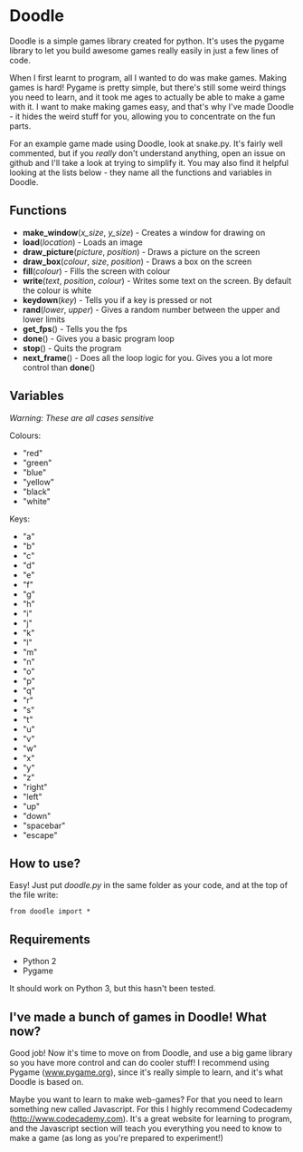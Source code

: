 # Doodle

Doodle is a simple games library created for python. It's uses the pygame library to let you build awesome games really easily in just a few lines of code.

When I first learnt to program, all I wanted to do was make games. Making games is hard! Pygame is pretty simple, but there's still some weird things you need to learn, and it took me ages to actually be able to make a game with it. I want to make making games easy, and that's why I've made Doodle - it hides the weird stuff for you, allowing you to concentrate on the fun parts.

For an example game made using Doodle, look at snake.py. It's fairly well commented, but if you *really* don't understand anything, open an issue on github and I'll take a look at trying to simplify it. You may also find it helpful looking at the lists below - they name all the functions and variables in Doodle.

## Functions

* **make_window**(*x_size*, *y_size*) - Creates a window for drawing on
* **load**(*location*) - Loads an image
* **draw_picture**(*picture*, *position*) - Draws a picture on the screen
* **draw_box**(*colour*, *size*, *position*) - Draws a box on the screen
* **fill**(*colour*) - Fills the screen with colour
* **write**(*text*, *position*, *colour*) - Writes some text on the screen. By default the colour is white
* **keydown**(*key*) - Tells you if a key is pressed or not
* **rand**(*lower*, *upper*) - Gives a random number between the upper and lower limits
* **get_fps**() - Tells you the fps
* **done**() - Gives you a basic program loop
* **stop**() - Quits the program
* **next_frame**() - Does all the loop logic for you. Gives you a lot more control than **done**()

## Variables

*Warning: These are all cases sensitive*

Colours:

* "red"
* "green"
* "blue"
* "yellow"
* "black"
* "white"

Keys:

* "a"
* "b"
* "c"
* "d"
* "e"
* "f"
* "g"
* "h"
* "i"
* "j"
* "k"
* "l"
* "m"
* "n"
* "o"
* "p"
* "q"
* "r"
* "s"
* "t"
* "u"
* "v"
* "w"
* "x"
* "y"
* "z"
* "right"
* "left"
* "up"
* "down"
* "spacebar"
* "escape"

## How to use?

Easy! Just put *doodle.py* in the same folder as your code, and at the top of the file write:

```
from doodle import *
```

## Requirements

* Python 2
* Pygame

It should work on Python 3, but this hasn't been tested.

## I've made a bunch of games in Doodle! What now?

Good job! Now it's time to move on from Doodle, and use a big game library so you have more control and can do cooler stuff! I recommend using Pygame (www.pygame.org), since it's really simple to learn, and it's what Doodle is based on.

Maybe you want to learn to make web-games? For that you need to learn something new called Javascript. For this I highly recommend Codecademy (http://www.codecademy.com). It's a great website for learning to program, and the Javascript section will teach you everything you need to know to make a game (as long as you're prepared to experiment!)
